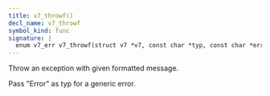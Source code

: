 ```yaml
---
title: v7_throwf()
decl_name: v7_throwf
symbol_kind: func
signature: |
  enum v7_err v7_throwf(struct v7 *v7, const char *typ, const char *err_fmt, ...);
---
```


Throw an exception with given formatted message.

Pass "Error" as typ for a generic error. 

